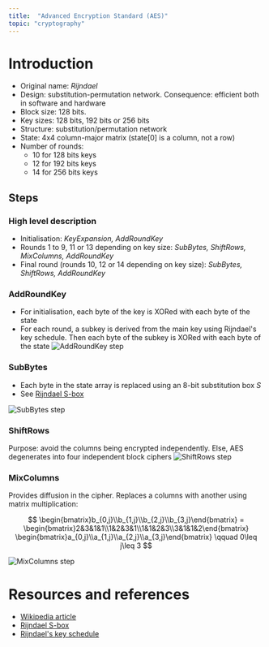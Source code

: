 ```yaml
---
title:  "Advanced Encryption Standard (AES)"
topic: "cryptography"
---
```


# Introduction
* Original name: *Rijndael*
* Design: substitution-permutation network. Consequence: efficient both in
software and hardware
* Block size: 128 bits.
* Key sizes: 128 bits, 192 bits or 256 bits
* Structure: substitution/permutation network
* State: 4x4 column-major matrix (state[0] is a column, not a row)
* Number of rounds:
  * 10 for 128 bits keys
  * 12 for 192 bits keys
  * 14 for 256 bits keys


## Steps
### High level description
* Initialisation: *KeyExpansion, AddRoundKey*
* Rounds 1 to 9, 11 or 13 depending on key size: *SubBytes, ShiftRows, MixColumns, AddRoundKey*
* Final round (rounds 10, 12 or 14 depending on key size): *SubBytes, ShiftRows, AddRoundKey*

### AddRoundKey
* For initialisation, each byte of the key is XORed with each byte of the state
* For each round, a subkey is derived from the main key using Rijndael's key schedule. Then each byte of the subkey is XORed with each byte of the state
![AddRoundKey step](https://upload.wikimedia.org/wikipedia/commons/thumb/a/ad/AES-AddRoundKey.svg/1280px-AES-AddRoundKey.svg.png)

### SubBytes
* Each byte in the state array is replaced using an 8-bit substitution box *S*
* See [Rijndael S-box](https://en.wikipedia.org/wiki/Rijndael_S-box)

![SubBytes step](https://upload.wikimedia.org/wikipedia/commons/thumb/a/a4/AES-SubBytes.svg/1280px-AES-SubBytes.svg.png)


### ShiftRows
Purpose: avoid the columns being encrypted independently. Else, AES degenerates into four independent block ciphers
![ShiftRows step](https://upload.wikimedia.org/wikipedia/commons/thumb/6/66/AES-ShiftRows.svg/1280px-AES-ShiftRows.svg.png)

### MixColumns
Provides diffusion in the cipher. Replaces a columns with another using matrix multiplication:

$$
\begin{bmatrix}b_{0,j}\\b_{1,j}\\b_{2,j}\\b_{3,j}\end{bmatrix} =
\begin{bmatrix}2&3&1&1\\1&2&3&1\\1&1&2&3\\3&1&1&2\end{bmatrix}
\begin{bmatrix}a_{0,j}\\a_{1,j}\\a_{2,j}\\a_{3,j}\end{bmatrix}
\qquad 0\leq j\leq 3
$$

![MixColumns step](https://upload.wikimedia.org/wikipedia/commons/thumb/7/76/AES-MixColumns.svg/1280px-AES-MixColumns.svg.png)

# Resources and references
* [Wikipedia article](https://en.wikipedia.org/wiki/Advanced_Encryption_Standard)
* [Rijndael S-box](https://en.wikipedia.org/wiki/Rijndael_S-box)
* [Rijndael's key schedule](https://en.wikipedia.org/wiki/Rijndael_key_schedule)
